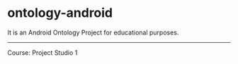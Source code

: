 ontology-android
================

It is an Android Ontology Project for educational purposes.

---

Course: Project Studio 1


